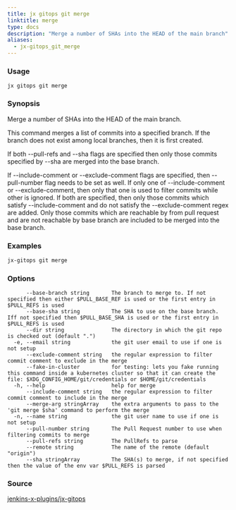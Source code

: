 ```yaml
---
title: jx gitops git merge
linktitle: merge
type: docs
description: "Merge a number of SHAs into the HEAD of the main branch"
aliases:
  - jx-gitops_git_merge
---
```


### Usage

```
jx gitops git merge
```

### Synopsis

Merge a number of SHAs into the HEAD of the main branch. 

This command merges a list of commits into a specified branch. If the branch does not exist among local branches, then it is first created. 

If both --pull-refs and --sha flags are specified then only those commits specified by --sha are merged into the base branch. 

If --include-comment or --exclude-comment flags are specified, then --pull-number flag needs to be set as well. If only one of --include-comment or --exclude-comment, then only that one is used to filter commits while other is ignored. If both are specified, then only those commits which satisfy --include-comment and do not satisfy the --exclude-comment regex are added. Only those commits which are reachable by from pull request and are not reachable by base branch are included to be merged into the base branch.

### Examples

  ```bash
  jx-gitops git merge

  ```
### Options

```
      --base-branch string       The branch to merge to. If not specified then either $PULL_BASE_REF is used or the first entry in $PULL_REFS is used 
      --base-sha string          The SHA to use on the base branch. Iff not specified then $PULL_BASE_SHA is used or the first entry in $PULL_REFS is used
      --dir string               The directory in which the git repo is checked out (default ".")
  -e, --email string             the git user email to use if one is not setup
      --exclude-comment string   the regular expression to filter commit comment to exclude in the merge
      --fake-in-cluster          for testing: lets you fake running this command inside a kubernetes cluster so that it can create the file: $XDG_CONFIG_HOME/git/credentials or $HOME/git/credentials
  -h, --help                     help for merge
      --include-comment string   the regular expression to filter commit comment to include in the merge
      --merge-arg stringArray    the extra arguments to pass to the 'git merge $sha' command to perform the merge
  -n, --name string              the git user name to use if one is not setup
      --pull-number string       The Pull Request number to use when filtering commits to merge
      --pull-refs string         The PullRefs to parse
      --remote string            The name of the remote (default "origin")
      --sha stringArray          The SHA(s) to merge, if not specified then the value of the env var $PULL_REFS is parsed
```



### Source

[jenkins-x-plugins/jx-gitops](https://github.com/jenkins-x-plugins/jx-gitops)
